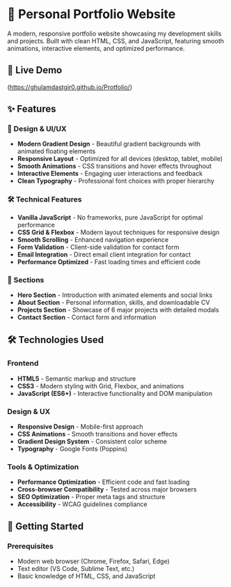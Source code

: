 # 🌟 Personal Portfolio Website

A modern, responsive portfolio website showcasing my development skills and projects. Built with clean HTML, CSS, and JavaScript, featuring smooth animations, interactive elements, and optimized performance.

## 🚀 Live Demo

(https://ghulamdastgir0.github.io/Protfolio/) <!-- Replace with your actual URL -->

## ✨ Features

### 🎨 Design & UI/UX
- **Modern Gradient Design** - Beautiful gradient backgrounds with animated floating elements
- **Responsive Layout** - Optimized for all devices (desktop, tablet, mobile)
- **Smooth Animations** - CSS transitions and hover effects throughout
- **Interactive Elements** - Engaging user interactions and feedback
- **Clean Typography** - Professional font choices with proper hierarchy

### 🛠️ Technical Features
- **Vanilla JavaScript** - No frameworks, pure JavaScript for optimal performance
- **CSS Grid & Flexbox** - Modern layout techniques for responsive design
- **Smooth Scrolling** - Enhanced navigation experience
- **Form Validation** - Client-side validation for contact form
- **Email Integration** - Direct email client integration for contact
- **Performance Optimized** - Fast loading times and efficient code

### 📱 Sections
- **Hero Section** - Introduction with animated elements and social links
- **About Section** - Personal information, skills, and downloadable CV
- **Projects Section** - Showcase of 6 major projects with detailed modals
- **Contact Section** - Contact form and information

## 🛠️ Technologies Used

### Frontend
- **HTML5** - Semantic markup and structure
- **CSS3** - Modern styling with Grid, Flexbox, and animations
- **JavaScript (ES6+)** - Interactive functionality and DOM manipulation

### Design & UX
- **Responsive Design** - Mobile-first approach
- **CSS Animations** - Smooth transitions and hover effects
- **Gradient Design System** - Consistent color scheme
- **Typography** - Google Fonts (Poppins)

### Tools & Optimization
- **Performance Optimization** - Efficient code and fast loading
- **Cross-browser Compatibility** - Tested across major browsers
- **SEO Optimization** - Proper meta tags and structure
- **Accessibility** - WCAG guidelines compliance

## 🚀 Getting Started

### Prerequisites
- Modern web browser (Chrome, Firefox, Safari, Edge)
- Text editor (VS Code, Sublime Text, etc.)
- Basic knowledge of HTML, CSS, and JavaScript
